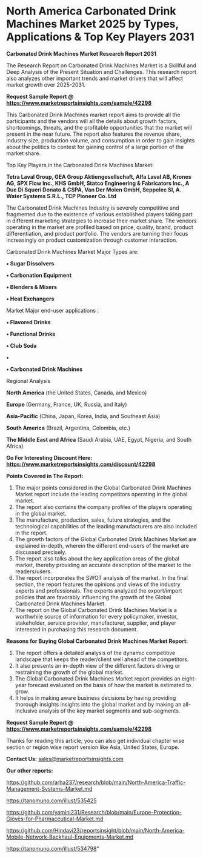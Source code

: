 # North America Carbonated Drink Machines Market 2025 by Types, Applications & Top Key Players 2031

<strong>Carbonated Drink Machines Market Research Report 2031</strong>

The Research Report on Carbonated Drink Machines Market is a Skillful and Deep Analysis of the Present Situation and Challenges. This research report also analyzes other important trends and market drivers that will affect market growth over 2025-2031.

<strong>Request Sample Report @ <a href=https://www.marketreportsinsights.com/sample/42298>https://www.marketreportsinsights.com/sample/42298</a></strong>

This Carbonated Drink Machines market report aims to provide all the participants and the vendors will all the details about growth factors, shortcomings, threats, and the profitable opportunities that the market will present in the near future. The report also features the revenue share, industry size, production volume, and consumption in order to gain insights about the politics to contest for gaining control of a large portion of the market share.

Top Key Players in the Carbonated Drink Machines Market:

<strong>Tetra Laval Group, GEA Group Aktiengesellschaft, Alfa Laval AB, Krones AG, SPX Flow Inc., KHS GmbH, Statco Engineering & Fabricators Inc., A Due Di Squeri Donato & CSPA, Van Der Molen GmbH, Seppelec Sl, A. Water Systems S.R.L., TCP Pioneer Co. Ltd</strong>

The Carbonated Drink Machines Industry is severely competitive and fragmented due to the existence of various established players taking part in different marketing strategies to increase their market share. The vendors operating in the market are profiled based on price, quality, brand, product differentiation, and product portfolio. The vendors are turning their focus increasingly on product customization through customer interaction.

Carbonated Drink Machines Market Major Types are:

<strong>•  Sugar Dissolvers

•  Carbonation Equipment

•  Blenders & Mixers

•  Heat Exchangers</strong>

Market Major end-user applications :

<strong>•  Flavored Drinks

•  Functional Drinks

•  Club Soda

•  

•  Carbonated Drink Machines</strong>

Regional Analysis

</u><strong><b>North America</b></strong> (the United States, Canada, and Mexico)

<strong><b>Europe </b></strong>(Germany, France, UK, Russia, and Italy)

<strong><b>Asia-Pacific</b></strong> (China, Japan, Korea, India, and Southeast Asia)

<strong><b>South America</b></strong> (Brazil, Argentina, Colombia, etc.)

<strong><b>The Middle East and Africa</b></strong> (Saudi Arabia, UAE, Egypt, Nigeria, and South Africa)

<strong>Go For Interesting Discount Here: <a href=https://www.marketreportsinsights.com/discount/42298>https://www.marketreportsinsights.com/discount/42298</a></strong>

<strong>Points Covered in The Report:</strong>
<ol>
  <li>The major points considered in the Global Carbonated Drink Machines Market report include the leading competitors operating in the global market.</li>
  <li>The report also contains the company profiles of the players operating in the global market.</li>
  <li>The manufacture, production, sales, future strategies, and the technological capabilities of the leading manufacturers are also included in the report.</li>
  <li>The growth factors of the Global Carbonated Drink Machines Market are explained in-depth, wherein the different end-users of the market are discussed precisely.</li>
  <li>The report also talks about the key application areas of the global market, thereby providing an accurate description of the market to the readers/users.</li>
  <li>The report incorporates the SWOT analysis of the market. In the final section, the report features the opinions and views of the industry experts and professionals. The experts analyzed the export/import policies that are favorably influencing the growth of the Global Carbonated Drink Machines Market.</li>
  <li>The report on the Global Carbonated Drink Machines Market is a worthwhile source of information for every policymaker, investor, stakeholder, service provider, manufacturer, supplier, and player interested in purchasing this research document.</li>
</ol>
<strong>Reasons for Buying Global Carbonated Drink Machines Market Report:</strong>

<ol>
  <li>The report offers a detailed analysis of the dynamic competitive landscape that keeps the reader/client well ahead of the competitors.</li>
  <li>It also presents an in-depth view of the different factors driving or restraining the growth of the global market.</li>
  <li>The Global Carbonated Drink Machines Market report provides an eight-year forecast evaluated on the basis of how the market is estimated to grow.</li>
  <li>It helps in making aware business decisions by having providing thorough insights insights into the global market and by making an all-inclusive analysis of the key market segments and sub-segments.</li>
</ol>
<strong>Request Sample Report @ <a href=https://www.marketreportsinsights.com/sample/42298>https://www.marketreportsinsights.com/sample/42298</a></strong>


Thanks for reading this article; you can also get individual chapter wise section or region wise report version like Asia, United States, Europe.

<strong>Contact Us:</strong>
sales@marketreportsinsights.com

<strong>Our other reports:</strong>

<a href=https://github.com/arha237/research/blob/main/North-America-Traffic-Management-Systems-Market.md>https://github.com/arha237/research/blob/main/North-America-Traffic-Management-Systems-Market.md</a>

<a href=https://tanomuno.com/illust/535425>https://tanomuno.com/illust/535425</a>

<a href=https://github.com/yamini231/Research/blob/main/Europe-Protection-Gloves-for-Pharmaceutical-Market.md>https://github.com/yamini231/Research/blob/main/Europe-Protection-Gloves-for-Pharmaceutical-Market.md</a>

<a href=https://github.com/Hindavi23/reportsinsight/blob/main/North-America-Mobile-Network-Backhaul-Equipments-Market.md>https://github.com/Hindavi23/reportsinsight/blob/main/North-America-Mobile-Network-Backhaul-Equipments-Market.md</a>

<a href=https://tanomuno.com/illust/534798>https://tanomuno.com/illust/534798</a>"
